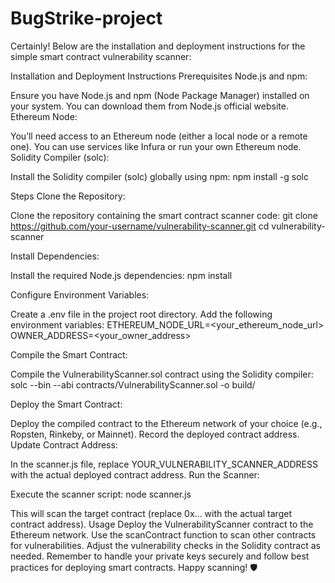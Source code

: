 # BugStrike-project

Certainly! Below are the installation and deployment instructions for the simple smart contract vulnerability scanner:

Installation and Deployment Instructions
Prerequisites
Node.js and npm:

Ensure you have Node.js and npm (Node Package Manager) installed on your system. You can download them from Node.js official website.
Ethereum Node:

You’ll need access to an Ethereum node (either a local node or a remote one). You can use services like Infura or run your own Ethereum node.
Solidity Compiler (solc):

Install the Solidity compiler (solc) globally using npm:
npm install -g solc

Steps
Clone the Repository:

Clone the repository containing the smart contract scanner code:
git clone https://github.com/your-username/vulnerability-scanner.git
cd vulnerability-scanner

Install Dependencies:

Install the required Node.js dependencies:
npm install

Configure Environment Variables:

Create a .env file in the project root directory.
Add the following environment variables:
ETHEREUM_NODE_URL=<your_ethereum_node_url>
OWNER_ADDRESS=<your_owner_address>

Compile the Smart Contract:

Compile the VulnerabilityScanner.sol contract using the Solidity compiler:
solc --bin --abi contracts/VulnerabilityScanner.sol -o build/

Deploy the Smart Contract:

Deploy the compiled contract to the Ethereum network of your choice (e.g., Ropsten, Rinkeby, or Mainnet).
Record the deployed contract address.
Update Contract Address:

In the scanner.js file, replace YOUR_VULNERABILITY_SCANNER_ADDRESS with the actual deployed contract address.
Run the Scanner:

Execute the scanner script:
node scanner.js

This will scan the target contract (replace 0x... with the actual target contract address).
Usage
Deploy the VulnerabilityScanner contract to the Ethereum network.
Use the scanContract function to scan other contracts for vulnerabilities.
Adjust the vulnerability checks in the Solidity contract as needed.
Remember to handle your private keys securely and follow best practices for deploying smart contracts. Happy scanning! 🛡️

